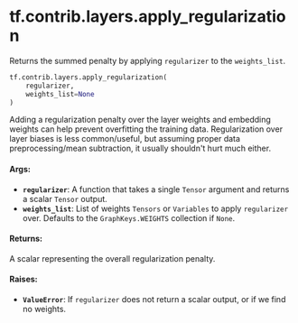 <div itemscope itemtype="http://developers.google.com/ReferenceObject">
<meta itemprop="name" content="tf.contrib.layers.apply_regularization" />
<meta itemprop="path" content="Stable" />
</div>

# tf.contrib.layers.apply_regularization

Returns the summed penalty by applying `regularizer` to the `weights_list`.

``` python
tf.contrib.layers.apply_regularization(
    regularizer,
    weights_list=None
)
```

<!-- Placeholder for "Used in" -->

Adding a regularization penalty over the layer weights and embedding weights
can help prevent overfitting the training data. Regularization over layer
biases is less common/useful, but assuming proper data preprocessing/mean
subtraction, it usually shouldn't hurt much either.

#### Args:


* <b>`regularizer`</b>: A function that takes a single `Tensor` argument and returns
  a scalar `Tensor` output.
* <b>`weights_list`</b>: List of weights `Tensors` or `Variables` to apply
  `regularizer` over. Defaults to the `GraphKeys.WEIGHTS` collection if
  `None`.


#### Returns:

A scalar representing the overall regularization penalty.



#### Raises:


* <b>`ValueError`</b>: If `regularizer` does not return a scalar output, or if we find
    no weights.